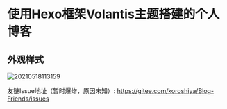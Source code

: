 # 使用Hexo框架Volantis主题搭建的个人博客

## 外观样式

![20210518113159](https://koroshiya-image-host.oss-cn-shenzhen.aliyuncs.com/20210518113159.png)

友链Issue地址（暂时爆炸，原因未知）: <https://gitee.com/koroshiya/Blog-Friends/issues>
